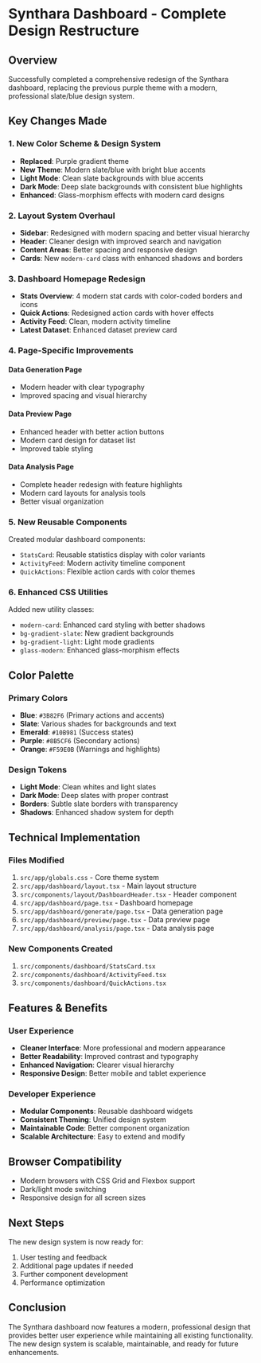 # Synthara Dashboard - Complete Design Restructure

## Overview
Successfully completed a comprehensive redesign of the Synthara dashboard, replacing the previous purple theme with a modern, professional slate/blue design system.

## Key Changes Made

### 1. New Color Scheme & Design System
- **Replaced**: Purple gradient theme
- **New Theme**: Modern slate/blue with bright blue accents
- **Light Mode**: Clean slate backgrounds with blue accents
- **Dark Mode**: Deep slate backgrounds with consistent blue highlights
- **Enhanced**: Glass-morphism effects with modern card designs

### 2. Layout System Overhaul
- **Sidebar**: Redesigned with modern spacing and better visual hierarchy
- **Header**: Cleaner design with improved search and navigation
- **Content Areas**: Better spacing and responsive design
- **Cards**: New `modern-card` class with enhanced shadows and borders

### 3. Dashboard Homepage Redesign
- **Stats Overview**: 4 modern stat cards with color-coded borders and icons
- **Quick Actions**: Redesigned action cards with hover effects
- **Activity Feed**: Clean, modern activity timeline
- **Latest Dataset**: Enhanced dataset preview card

### 4. Page-Specific Improvements

#### Data Generation Page
- Modern header with clear typography
- Improved spacing and visual hierarchy

#### Data Preview Page
- Enhanced header with better action buttons
- Modern card design for dataset list
- Improved table styling

#### Data Analysis Page
- Complete header redesign with feature highlights
- Modern card layouts for analysis tools
- Better visual organization

### 5. New Reusable Components
Created modular dashboard components:
- `StatsCard`: Reusable statistics display with color variants
- `ActivityFeed`: Modern activity timeline component
- `QuickActions`: Flexible action cards with color themes

### 6. Enhanced CSS Utilities
Added new utility classes:
- `modern-card`: Enhanced card styling with better shadows
- `bg-gradient-slate`: New gradient backgrounds
- `bg-gradient-light`: Light mode gradients
- `glass-modern`: Enhanced glass-morphism effects

## Color Palette

### Primary Colors
- **Blue**: `#3B82F6` (Primary actions and accents)
- **Slate**: Various shades for backgrounds and text
- **Emerald**: `#10B981` (Success states)
- **Purple**: `#8B5CF6` (Secondary actions)
- **Orange**: `#F59E0B` (Warnings and highlights)

### Design Tokens
- **Light Mode**: Clean whites and light slates
- **Dark Mode**: Deep slates with proper contrast
- **Borders**: Subtle slate borders with transparency
- **Shadows**: Enhanced shadow system for depth

## Technical Implementation

### Files Modified
1. `src/app/globals.css` - Core theme system
2. `src/app/dashboard/layout.tsx` - Main layout structure
3. `src/components/layout/DashboardHeader.tsx` - Header component
4. `src/app/dashboard/page.tsx` - Dashboard homepage
5. `src/app/dashboard/generate/page.tsx` - Data generation page
6. `src/app/dashboard/preview/page.tsx` - Data preview page
7. `src/app/dashboard/analysis/page.tsx` - Data analysis page

### New Components Created
1. `src/components/dashboard/StatsCard.tsx`
2. `src/components/dashboard/ActivityFeed.tsx`
3. `src/components/dashboard/QuickActions.tsx`

## Features & Benefits

### User Experience
- **Cleaner Interface**: More professional and modern appearance
- **Better Readability**: Improved contrast and typography
- **Enhanced Navigation**: Clearer visual hierarchy
- **Responsive Design**: Better mobile and tablet experience

### Developer Experience
- **Modular Components**: Reusable dashboard widgets
- **Consistent Theming**: Unified design system
- **Maintainable Code**: Better component organization
- **Scalable Architecture**: Easy to extend and modify

## Browser Compatibility
- Modern browsers with CSS Grid and Flexbox support
- Dark/light mode switching
- Responsive design for all screen sizes

## Next Steps
The new design system is now ready for:
1. User testing and feedback
2. Additional page updates if needed
3. Further component development
4. Performance optimization

## Conclusion
The Synthara dashboard now features a modern, professional design that provides better user experience while maintaining all existing functionality. The new design system is scalable, maintainable, and ready for future enhancements.
